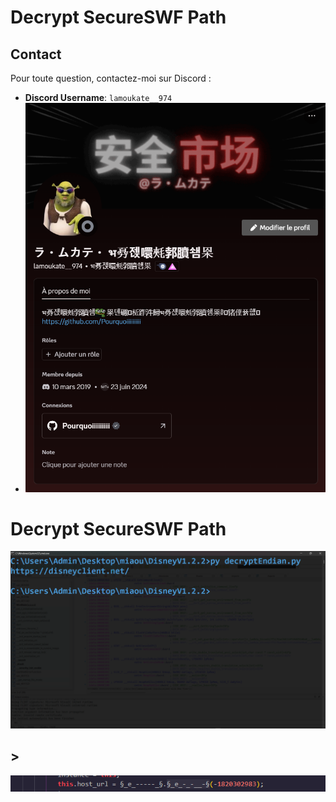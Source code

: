 # Decrypt SecureSWF Path

## Contact

Pour toute question, contactez-moi sur Discord :

- **Discord Username**: `lamoukate__974`
- ![Profile](images/Profile.png)




# Decrypt SecureSWF Path

![DecryptSafeMarket](images/DecryptSafeMarket.png)
## >
![DecryptSafeMarket2](images/DecryptSafeMarket2.png)


